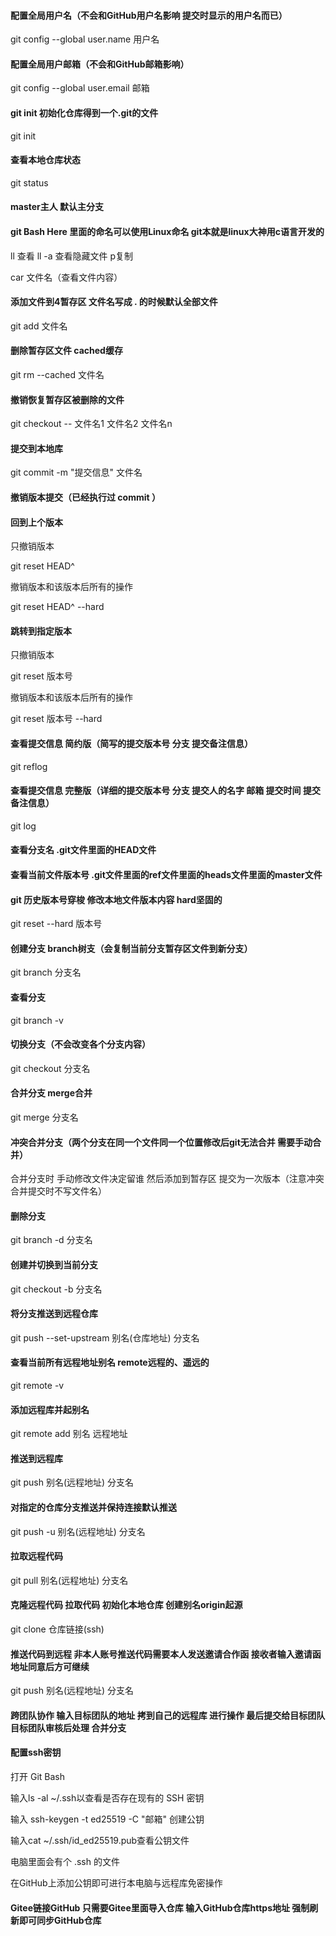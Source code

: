 #### 配置全局用户名（不会和GitHub用户名影响 提交时显示的用户名而已）

git config --global user.name 用户名

#### 配置全局用户邮箱（不会和GitHub邮箱影响）

git config --global user.email 邮箱

#### git init 初始化仓库得到一个.git的文件

git init

#### 查看本地仓库状态

git status

#### master主人 默认主分支

#### git Bash Here 里面的命名可以使用Linux命名 git本就是linux大神用c语言开发的

ll 查看
ll -a 查看隐藏文件
p复制

car 文件名（查看文件内容）

#### 添加文件到4暂存区 文件名写成 . 的时候默认全部文件

git add 文件名

#### 删除暂存区文件 cached缓存

git rm --cached 文件名

#### 撤销恢复暂存区被删除的文件

git checkout -- 文件名1 文件名2 文件名n

#### 提交到本地库

git commit -m "提交信息" 文件名

#### 撤销版本提交（已经执行过 commit ）

#### 回到上个版本

只撤销版本

git reset HEAD^

撤销版本和该版本后所有的操作

git reset HEAD^ --hard

#### 跳转到指定版本

只撤销版本

git reset 版本号

撤销版本和该版本后所有的操作

git reset 版本号 --hard

#### 查看提交信息 简约版（简写的提交版本号 分支 提交备注信息）

git reflog

#### 查看提交信息 完整版（详细的提交版本号 分支 提交人的名字 邮箱 提交时间 提交备注信息）

git log

#### 查看分支名 .git文件里面的HEAD文件 

#### 查看当前文件版本号 .git文件里面的ref文件里面的heads文件里面的master文件

#### git 历史版本号穿梭 修改本地文件版本内容 hard坚固的

git reset --hard 版本号

#### 创建分支 branch树支（会复制当前分支暂存区文件到新分支）

git branch 分支名

#### 查看分支

git branch -v

#### 切换分支（不会改变各个分支内容）

git checkout 分支名

#### 合并分支 merge合并

git merge 分支名

#### 冲突合并分支（两个分支在同一个文件同一个位置修改后git无法合并 需要手动合并）

合并分支时 手动修改文件决定留谁 然后添加到暂存区 提交为一次版本（注意冲突合并提交时不写文件名）

#### 删除分支

git branch -d 分支名

#### 创建并切换到当前分支

git checkout -b 分支名

#### 将分支推送到远程仓库

git push --set-upstream 别名(仓库地址) 分支名

#### 查看当前所有远程地址别名 remote远程的、遥远的

git remote -v

#### 添加远程库并起别名

git remote add 别名 远程地址

#### 推送到远程库

git push 别名(远程地址)  分支名

#### 对指定的仓库分支推送并保持连接默认推送

git push -u 别名(远程地址)  分支名

#### 拉取远程代码

git pull 别名(远程地址)  分支名

#### 克隆远程代码 拉取代码 初始化本地仓库 创建别名origin起源

git clone 仓库链接(ssh)

#### 推送代码到远程 非本人账号推送代码需要本人发送邀请合作函 接收者输入邀请函地址同意后方可继续

git push 别名(远程地址)  分支名

#### 跨团队协作 输入目标团队的地址 拷到自己的远程库 进行操作 最后提交给目标团队 目标团队审核后处理 合并分支

#### 配置ssh密钥

打开 Git Bash

输入ls -al ~/.ssh以查看是否存在现有的 SSH 密钥

输入 ssh-keygen -t ed25519 -C "邮箱" 创建公钥

输入cat ~/.ssh/id_ed25519.pub查看公钥文件

电脑里面会有个 .ssh 的文件

在GitHub上添加公钥即可进行本电脑与远程库免密操作

#### Gitee链接GitHub 只需要Gitee里面导入仓库 输入GitHub仓库https地址 强制刷新即可同步GitHub仓库 

 








